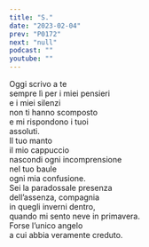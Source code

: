```yaml
---
title: "S."
date: "2023-02-04"
prev: "P0172"
next: "null"
podcast: ""
youtube: ""
---
```


Oggi scrivo a te  
sempre lì per i miei pensieri  
e i miei silenzi  
non ti hanno scomposto  
e mi rispondono i tuoi  
assoluti.  
Il tuo manto  
il mio cappuccio  
nascondi ogni incomprensione  
nel tuo baule   
ogni mia confusione.  
Sei la paradossale presenza  
dell’assenza, compagnia  
in quegli inverni dentro,  
quando mi sento neve in primavera.  
Forse l’unico angelo  
a cui abbia veramente creduto.